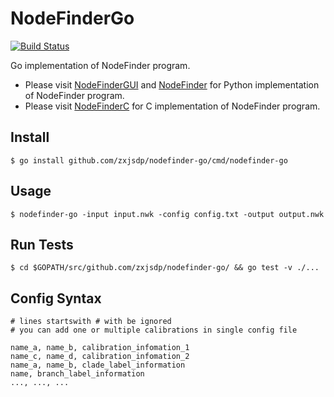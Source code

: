 NodeFinderGo
============

[![Build Status](https://travis-ci.org/zxjsdp/nodefinder-go.svg?branch=master)](https://travis-ci.org/zxjsdp/NodeFinderGo)

Go implementation of NodeFinder program.

- Please visit [NodeFinderGUI](https://github.com/zxjsdp/NodeFinderGUI) and [NodeFinder](https://github.com/zxjsdp/NodeFinder) for Python implementation of NodeFinder program.
- Please visit [NodeFinderC](https://github.com/zxjsdp/NodeFinderC) for C implementation of NodeFinder program.

Install
-------

    $ go install github.com/zxjsdp/nodefinder-go/cmd/nodefinder-go

Usage
-----

    $ nodefinder-go -input input.nwk -config config.txt -output output.nwk

Run Tests
---------

    $ cd $GOPATH/src/github.com/zxjsdp/nodefinder-go/ && go test -v ./...

Config Syntax
-------------

    # lines startswith # with be ignored
    # you can add one or multiple calibrations in single config file

    name_a, name_b, calibration_infomation_1
    name_c, name_d, calibration_infomation_2
    name_a, name_b, clade_label_information
    name, branch_label_information
    ..., ..., ...
